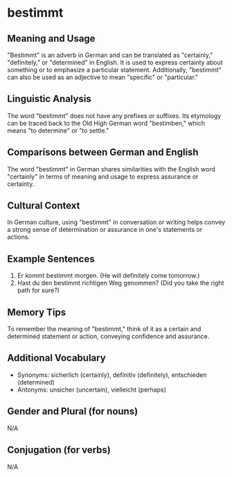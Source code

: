 # bestimmt
## Meaning and Usage
"Bestimmt" is an adverb in German and can be translated as "certainly," "definitely," or "determined" in English. It is used to express certainty about something or to emphasize a particular statement. Additionally, "bestimmt" can also be used as an adjective to mean "specific" or "particular."

## Linguistic Analysis
The word "bestimmt" does not have any prefixes or suffixes. Its etymology can be traced back to the Old High German word "bestimben," which means "to determine" or "to settle."

## Comparisons between German and English
The word "bestimmt" in German shares similarities with the English word "certainly" in terms of meaning and usage to express assurance or certainty.

## Cultural Context
In German culture, using "bestimmt" in conversation or writing helps convey a strong sense of determination or assurance in one's statements or actions.

## Example Sentences
1. Er kommt bestimmt morgen. (He will definitely come tomorrow.)
2. Hast du den bestimmt richtigen Weg genommen? (Did you take the right path for sure?)

## Memory Tips
To remember the meaning of "bestimmt," think of it as a certain and determined statement or action, conveying confidence and assurance.

## Additional Vocabulary
- Synonyms: sicherlich (certainly), definitiv (definitely), entschieden (determined)
- Antonyms: unsicher (uncertain), vielleicht (perhaps)

## Gender and Plural (for nouns)
N/A

## Conjugation (for verbs)
N/A